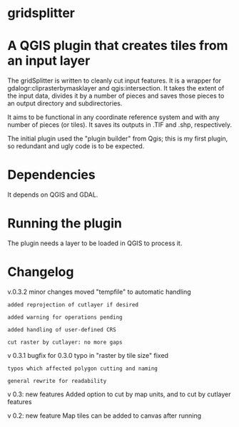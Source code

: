 # gridsplitter
A QGIS plugin that creates tiles from an input layer
=================

The gridSplitter is written to cleanly cut input features. It is a wrapper for gdalogr:cliprasterbymasklayer
and qgis:intersection. It takes the extent of the input data, divides it by a number of pieces and saves 
those pieces to an output directory and subdirectories. 

It aims to be functional in any coordinate reference 
system and with any number of pieces (or tiles). It saves its outputs in .TIF and .shp, respectively.

The initial plugin used the "plugin builder" from Qgis; this is my first plugin, so redundant and ugly code is to be expected.

Dependencies
=================
It depends on QGIS and GDAL.

Running the plugin
=================
The plugin needs a layer to be loaded in QGIS to process it. 


Changelog
=================
v.0.3.2 minor changes
    moved "tempfile" to automatic handling
	
    added reprojection of cutlayer if desired
    
    added warning for operations pending
    
    added handling of user-defined CRS
    
    cut raster by cutlayer: no more gaps

v 0.3.1 bugfix for 0.3.0
    typo in "raster by tile size" fixed

    typos which affected polygon cutting and naming

    general rewrite for readability

v 0.3: new features
    Added option to cut by map units, and to cut by cutlayer features

v 0.2: new feature
    Map tiles can be added to canvas after running
